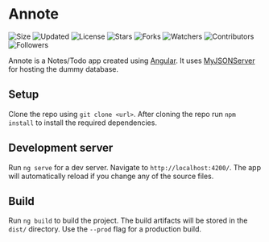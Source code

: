 # Annote

![Size](https://img.shields.io/github/repo-size/2kabhishek/Annote?style=plastic&color=green&label=Size)
![Updated](https://img.shields.io/github/last-commit/2kabhishek/Annote?style=plastic&color=red&label=Updated)
![License](https://img.shields.io/github/license/2kabhishek/Annote?style=plastic&color=lightgrey&label=License)
![Stars](https://img.shields.io/github/stars/2kabhishek/Annote?style=plastic&color=ffd500&label=Stars)
![Forks](https://img.shields.io/github/forks/2kabhishek/Annote?style=plastic&color=brightgreen&label=Forks)
![Watchers](https://img.shields.io/github/watchers/2kabhishek/Annote?style=plastic&color=orange&label=Watchers)
![Contributors](https://img.shields.io/github/contributors/2kabhishek/Annote?style=plastic&color=ff69b4&label=Contributors)
![Followers](https://img.shields.io/github/followers/2kabhishek?style=plastic&color=blue&label=Followers)

Annote is a Notes/Todo app created using [Angular](https://github.com/angular/).
It uses [MyJSONServer](https://my-json-server.typicode.com/) for hosting the dummy database.

## Setup

Clone the repo using `git clone <url>`.
After cloning the repo run `npm install` to install the required dependencies.

## Development server

Run `ng serve` for a dev server. Navigate to `http://localhost:4200/`. The app will automatically reload if you change any of the source files.

## Build

Run `ng build` to build the project. The build artifacts will be stored in the `dist/` directory. Use the `--prod` flag for a production build.
